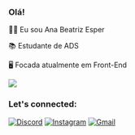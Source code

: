 ### Olá!

👩🏼 Eu sou Ana Beatriz Esper

📚 Estudante de ADS 

🖥️ Focada atualmente em Front-End


<div>
  <img heigth="180em" src="https://github-readme-stats.vercel.app/api?username=anabeacode&show_icons=true&theme=onedark"/>
  
</div>

### Let's connected:
[![Discord](https://img.shields.io/badge/LinkedIn-0077B5?style=for-the-badge&logo=linkedin&logoColor=white)](https://www.linkedin.com/in/ana-beatriz-lima-esper-b4a32725a/)
[![Instagram](https://img.shields.io/badge/Instagram-E4405F?style=for-the-badge&logo=instagram&logoColor=white)]()
[![Gmail](https://img.shields.io/badge/Gmail-D14836?style=for-the-badge&logo=gmail&logoColor=white)](abdlimae@gmail.com)

